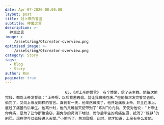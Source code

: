 ```yaml
---
date: Apr-07-2020 00:00:00
layout: post
title: 对上帝的誓言
subtitle: 神寓之言
description: >-
  神寓之言
image: >-
    /assets/img/Qtcreator-overview.png
optimized_image: >-
    /assets/img/Qtcreator-overview.png
category: Story
tags:
  - blog
  - Story
author: Ron
paginate: true
---
```


							　　65，《对上帝的誓言》 有个惯偷，信了天主教。他每次偷完钱，都向上帝发誓说：“上帝啊，以后我若再偷，就让我瘫痪在床。”但他每次发完誓又去偷，偷完了，又向上帝发同样的誓言。直到有一天，他果然瘫痪了，他开始痛恨上帝，并且在床上，度过了痛苦的后半生。他离世时，他的灵魂被天使带到了“炼狱”的门前，天使对他说：“上帝让你瘫痪，是为了让你断绝偷窃，避免你的灵魂下地狱，而你后半生的病痛生涯，抵消了‘炼狱’的刑罚。现在你可以直接进入天堂。”小偷听了，热泪盈眶，此时，他才知道，上帝有多么爱他。
							
							
						